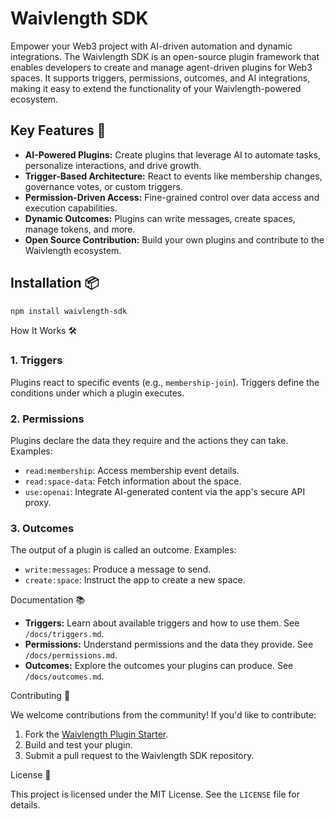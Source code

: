 # Waivlength SDK

Empower your Web3 project with AI-driven automation and dynamic integrations. The Waivlength SDK is an open-source plugin framework that enables developers to create and manage agent-driven plugins for Web3 spaces. It supports triggers, permissions, outcomes, and AI integrations, making it easy to extend the functionality of your Waivlength-powered ecosystem.

## Key Features 🚀

- **AI-Powered Plugins:** Create plugins that leverage AI to automate tasks, personalize interactions, and drive growth.
- **Trigger-Based Architecture:** React to events like membership changes, governance votes, or custom triggers.
- **Permission-Driven Access:** Fine-grained control over data access and execution capabilities.
- **Dynamic Outcomes:** Plugins can write messages, create spaces, manage tokens, and more.
- **Open Source Contribution:** Build your own plugins and contribute to the Waivlength ecosystem.

## Installation 📦

```bash
npm install waivlength-sdk
```

How It Works 🛠️

### 1\. **Triggers**

Plugins react to specific events (e.g., `membership-join`). Triggers define the conditions under which a plugin executes.

### 2\. **Permissions**

Plugins declare the data they require and the actions they can take. Examples:

- `read:membership`: Access membership event details.
- `read:space-data`: Fetch information about the space.
- `use:openai`: Integrate AI-generated content via the app's secure API proxy.

### 3\. **Outcomes**

The output of a plugin is called an outcome. Examples:

- `write:messages`: Produce a message to send.
- `create:space`: Instruct the app to create a new space.

Documentation 📚

- **Triggers:** Learn about available triggers and how to use them. See `/docs/triggers.md`.
- **Permissions:** Understand permissions and the data they provide. See `/docs/permissions.md`.
- **Outcomes:** Explore the outcomes your plugins can produce. See `/docs/outcomes.md`.

Contributing 🤝

We welcome contributions from the community! If you'd like to contribute:

1.  Fork the [Waivlength Plugin Starter](https://github.com/waivlength/waivlength-plugin-starter).
2.  Build and test your plugin.
3.  Submit a pull request to the Waivlength SDK repository.

License 📝

This project is licensed under the MIT License. See the `LICENSE` file for details.
